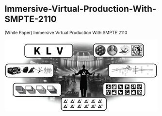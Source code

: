 # Immersive-Virtual-Production-With-SMPTE-2110
(White Paper) Immersive Virtual Production With SMPTE 2110


[![](https://github.com/videofeedback/Immersive-Virtual-Production-With-SMPTE-2110/blob/main/images/Orchestrated_Metadata_Syncronization_with_SMPTE_2110-41_42.png)](https://github.com/videofeedback/Immersive-Virtual-Production-With-SMPTE-2110/blob/main/images/Orchestrated_Metadata_Syncronization_with_SMPTE_2110-41_42.png)

